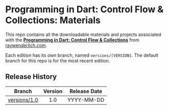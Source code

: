 # Programming in Dart: Control Flow & Collections: Materials

This repo contains all the downloadable materials and projects associated with the **[Programming in Dart: Control Flow & Collections](https://www.raywenderlich.com/library)** from [raywenderlich.com](https://www.raywenderlich.com).

Each edition has its own branch, named `versions/[VERSION]`. The default branch for this repo is for the most recent edition.

## Release History

| Branch                                                                                  | Version | Release Date |
| --------------------------------------------------------------------------------------- |:-------:|:------------:|
| [versions/1.0](https://github.com/raywenderlich/video-pd2-materials/tree/versions/1.0) | 1.0     | YYYY-MM-DD   |
